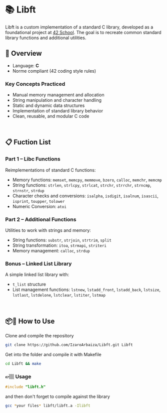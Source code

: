 # 📚 Libft

Libft is a custom implementation of a standard C library, developed as a foundational project at [42 School](https://42.fr/en/homepage/). The goal is to recreate common standard library functions and additional utilities.

## 🔧 Overview
- Language: **C**
- Norme compliant (42 coding style rules)

### Key Concepts Practiced
- Manual memory management and allocation
- String manipulation and character handling
- Static and dynamic data structures
- Implementation of standard library behavior
- Clean, reusable, and modular C code

<br>

## 📋 Fuction List
### Part 1 – Libc Functions
Reimplementations of standard C functions:
- Memory functions: `memset`, `memcpy`, `memmove`, `bzero`, `calloc`, `memchr`, `memcmp`
- String functions: `strlen`, `strlcpy`, `strlcat`, `strchr`, `strrchr`, `strncmp`, `strnstr`, `strdup`
- Character checks and conversions: `isalpha`, `isdigit`, `isalnum`, `isascii`, `isprint`, `toupper`, `tolower`
- Numeric Conversion: `atoi`

### Part 2 – Additional Functions
Utilities to work with strings and memory:
- String functions: `substr`, `strjoin`, `strtrim`, `split`
- String transformation: `itoa`, `strmapi`, `striteri`
- Memory management: `calloc`, `strdup`

### Bonus – Linked List Library
A simple linked list library with:
- `t_list` structure
- List management functions: `lstnew`, `lstadd_front`, `lstadd_back`, `lstsize`, `lstlast`, `lstdelone`, `lstclear`, `lstiter`, `lstmap`

<br>

## 📦🚀 How to Use
<!--To compile and use `libft.a` in your project:-->
Clone and compile the repository
```bash
git clone https://github.com/IzaroArbaiza/Libft.git Libft
```
Get into the folder and compile it with Makefile
```bash
cd Libft && make
```

### 👉🏼 Usage
```C
#include "libft.h"
```
and then don't forget to compile against the library
```Bash
gcc *your files* libft/libft.a -Ilibft
```
